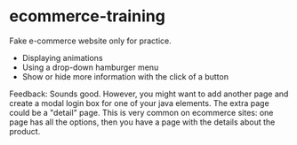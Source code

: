 # ecommerce-training
Fake e-commerce website only for practice.

- Displaying animations
- Using a drop-down hamburger menu
- Show or hide more information with the click of a button

Feedback:
Sounds good. However, you might want to add another page and create a modal login box for one of your java elements. The extra page could be a "detail" page. This is very common on ecommerce sites: one page has all the options, then you have a page with the details about the product.


